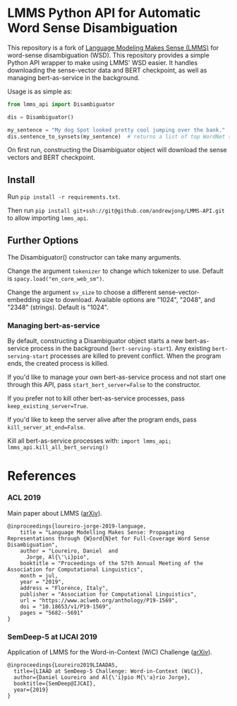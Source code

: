 # LMMS Python API for Automatic Word Sense Disambiguation

This repository is a fork of [Language Modeling Makes Sense (LMMS)](https://github.com/danlou/LMMS) for 
word-sense disambiguation (WSD). This repository provides a simple Python API wrapper to 
make using LMMS' WSD easier. It handles downloading the sense-vector data and BERT checkpoint, 
as well as managing bert-as-service in the background.

Usage is as simple as:
```python
from lmms_api import Disambiguator

dis = Disambiguator()

my_sentence = "My dog Spot looked pretty cool jumping over the bank."
dis.sentence_to_synsets(my_sentence)  # returns a list of top WordNet synsets
```
On first run, constructing the Disambiguator object will download the sense vectors 
and BERT checkpoint.

## Install
Run `pip install -r requirements.txt`.

Then run `pip install git+ssh://git@github.com/andrewjong/LMMS-API.git` to allow importing 
`lmms_api`.

## Further Options
The Disambiguator() constructor can take many arguments.

Change the argument `tokenizer` to change which tokenizer to use. Default is `spacy.load("en_core_web_sm")`.

Change the argument `sv_size` to choose a different sense-vector-embedding size to download. 
Available options are "1024", "2048", and "2348" (strings). Default is "1024".


### Managing bert-as-service
By default, constructing a Disambiguator object starts a new bert-as-service process in
 the background (`bert-serving-start`). Any existing `bert-serving-start` processes are 
 killed to prevent conflict. When the program ends, the created process is killed.
 
If you'd like to manage your own bert-as-service process and not start one through this
API, pass `start_bert_server=False` to the constructor.

If you prefer not to kill other bert-as-service processes, pass `keep_existing_server=True`.

If you'd like to keep the server alive after the program ends, pass `kill_server_at_end=False`.

Kill all bert-as-service processes with:
`import lmms_api; lmms_api.kill_all_bert_serving()`
# References

### ACL 2019

Main paper about LMMS ([arXiv](https://arxiv.org/abs/1906.10007)).

```
@inproceedings{loureiro-jorge-2019-language,
    title = "Language Modelling Makes Sense: Propagating Representations through {W}ord{N}et for Full-Coverage Word Sense Disambiguation",
    author = "Loureiro, Daniel  and
      Jorge, Al{\'\i}pio",
    booktitle = "Proceedings of the 57th Annual Meeting of the Association for Computational Linguistics",
    month = jul,
    year = "2019",
    address = "Florence, Italy",
    publisher = "Association for Computational Linguistics",
    url = "https://www.aclweb.org/anthology/P19-1569",
    doi = "10.18653/v1/P19-1569",
    pages = "5682--5691"
}
```

### SemDeep-5 at IJCAI 2019

Application of LMMS for the Word-in-Context (WiC) Challenge ([arXiv](https://arxiv.org/abs/1906.10002)).

```
@inproceedings{Loureiro2019LIAADAS,
  title={LIAAD at SemDeep-5 Challenge: Word-in-Context (WiC)},
  author={Daniel Loureiro and Al{\'i}pio M{\'a}rio Jorge},
  booktitle={SemDeep@IJCAI},
  year={2019}
}
```
